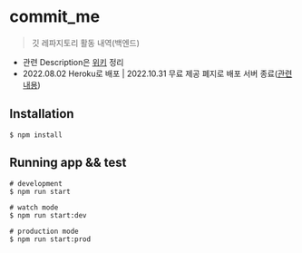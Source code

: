 # commit_me

> 깃 레파지토리 활동 내역(백엔드)

- 관련 Description은 [위키](https://github.com/ije90s/commit_me/wiki) 정리
- 2022.08.02 Heroku로 배포 | 2022.10.31 무료 제공 폐지로 배포 서버 종료([관련내용](https://blog.heroku.com/next-chapter))

## Installation

```
$ npm install
```

## Running app && test

```
# development
$ npm run start

# watch mode
$ npm run start:dev

# production mode
$ npm run start:prod

```
